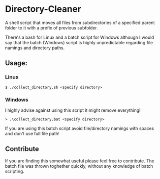 # Directory-Cleaner
A shell script that moves all files from subdirectories of a specified parent folder to it with a prefix of previous subfolder. 

There's a bash for Linux and a batch script for Windows although I would say that the batch (Windows) script is highly unpredictable regarding file namings and directory paths. 

## Usage:
### Linux
```console
$ ./collect_directory.sh <specify directory>
```

### Windows
I highly advise against using this script it might remove everything! 
```console
> .\collect_directory.bat <specify directory>
```

If you are using this batch script avoid file/directory namings with spaces and don't use full file path! 

## Contribute
If you are finding this somewhat useful please feel free to contribute. The batch file was thrown toghether quickly, without any knowledge of batch scripting.  
